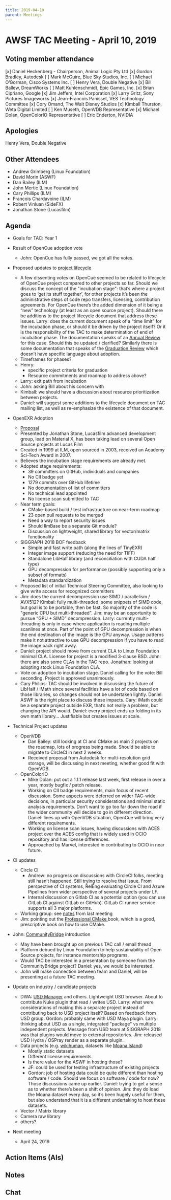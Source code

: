 ```yaml
---
title: 2019-04-10
parent: Meetings
---
```

# AWSF TAC Meeting - April 10, 2019

## Voting member attendance

[x] Daniel Heckenberg - Chairperson, Animal Logic Pty Ltd
[x] Gordon Bradley, Autodesk
[ ] Mark McGuire, Blue Sky Studios, Inc.
[ ] Michael O’Gorman, Cisco Systems Inc.
[ ] Henry Vera, Double Negative
[x] Bill Ballew, DreamWorks
[ ] Matt Kuhlenschmidt, Epic Games, Inc.
[x] Brian Cipriano, Google
[x] Jim Jeffers, Intel Corporation
[x] Larry Gritz, Sony Pictures Imageworks
[x] Jean-Francois Panisset, VES Technology Committee
[x] Cory Omand, The Walt Disney Studios
[x] Kimball Thurston, Weta Digital Limited
[ ] Ken Museth, OpenVDB Representative
[x] Michael Dolan, OpenColorIO Representative
[ ] Eric Enderton, NVIDIA

## **Apologies**

Henry Vera, Double Negative

## **Other Attendees**

* Andrew Grimberg (Linux Foundation)
* David Morin (ASWF)
* Dan Bailey (ILM)
* John Mertic (Linux Foundation)
* Cary Phillips (ILM)
* Francois Chardavoine (ILM)
* Robert Vinluan (SideFX)
* Jonathan Stone (Lucasfilm)

## **Agenda**

* Goals for TAC: Year 1

* Result of OpenCue adoption vote
    * John: OpenCue has fully passed, we got all the votes. 
* Proposed updates to [project lifecycle](https://github.com/academysoftwarefoundation/tac/blob/master/process/lifecycle.md)
    * A few dissenting votes on OpenCue seemed to be related to lifecycle of OpenCue project compared to other projects so far. Should we discuss the concept of the "incubation stage": that’s where a project goes to ‘get its stuff together’, for other projects it’s been the administrative steps of code repo transfers, licensing, contribution agreements. For OpenCue there’s the added dimension of it being a “new” technology (at least as an open source project). Should there be additions to the project lifecycle document that address these issues. Larry: does the current document speak of a “time limit” for the incubation phase, or should it be driven by the project itself? Or it is the responsibility of the TAC to make determination of end of incubation phase. The documentation speaks of an [Annual Review](https://github.com/AcademySoftwareFoundation/tac/blob/master/process/lifecycle.md#annual-review) for this case. Should this be updated / clarified? Similarly there is some documentation that speaks of the [Graduation Review](https://github.com/AcademySoftwareFoundation/tac/blob/master/process/lifecycle.md#graduation-review) which doesn’t have specific language about adoption.
    * Timeframes for phases?
    * Henry:
        * specific project criteria for graduation
        * Resource commitments and roadmap to address above?
    * Larry: exit path from incubation
    * John: asking Bill about his concern with
    * Kimball: we should have a discussion about resource prioritization between projects.
    * Daniel: will suggest some additions to the lifecycle document on TAC mailing list, as well as re-emphasize the existence of that document.

* OpenEXR Adoption
    * [Proposal](https://lists.aswf.io/g/tac/message/483)
    * Presented by Jonathan Stone, Lucasfilm advanced development group, lead on Material X, has been taking lead on several Open Source projects at Lucas Film
    * Created in 1999 at ILM, open sourced in 2003, received an Academy Sci-Tech Award in 2007.
    * Believes the incubation stage requirements are already met.
    * Adopted stage requirements:
        * 39 committers on GitHub, individuals and companies
        * No CII badge yet
        * 1279 commits over GitHub lifetime
        * No documentation of list of committers
        * No technical lead appointed
        * No license scan submitted to TAC
    * Near term goals:
        * CMake-based build / test infrastructure on near-term roadmap
        * 23 open pull requests to be merged
        * Need a way to report security issues
        * Should IlmBase be a separate Git module?
        * Discussion on lightweight, shared library for vector/matrix functionality
    * SIGGRAPH 2018 BOF feedback
        * Simple and fast write path (along the lines of TinyEXR)
        * Integer image support (reducing the need for TIFF)
        * Standalone LibHalf library (and reconciliation with CUDA half type)
        * GPU decompression for performance (possibly supporting only a subset of formats)
        * Metadata standardization
    * Proposed list of initial Technical Steering Committee, also looking to give write access for recognized committers
    * Jim: does the current decompression use SIMD / parallelism / AVX512? Kimbal: fully multi-threaded, some snippets of SIMD code, but goal is to be portable, then be fast. So majority of the code is "generic CPU but multi-threaded". Jim: may be an opportunity to pursue “GPU + SIMD” decompression. Larry: currently multi-threading is only in case where application is reading multiple scanlines at once. Part of the point of GPU decompression is when the end destination of the image is the GPU anyway. Usage patterns make it not attractive to use GPU decompression if you have to read the image back right away.
    * Daniel: project should move from current CLA to Linux Foundation minimal CLA. License for project is a modified 3-clause BSD. John: there are also some CLAs in the TAC repo. Jonathan: looking at adopting stock Linux Foundation CLA.
    * Vote on adoption to incubation stage. Daniel calling for the vote: Bill seconding. Project is approved unanimously.
    * Cary Philips: TAC should be involved in discussing the future of LibHalf / iMath since several facilities have a lot of code based on those libraries, so changes should not be undertaken lightly. Daniel: ASWF is the right place to discuss these impacts. Cary: iMath could be a separate project outside EXR, that’s not really a problem, but changing the API would. Daniel: every project ends up folding in its own math library… Justifiable but creates issues at scale.

* Technical Project updates
    * OpenVDB
        * Dan Bailey: still looking at CI and CMake as main 2 projects on the roadmap, lots of progress being made. Should be able to migrate to CircleCI in next 2 weeks.
        * Received proposal from Autodesk for multi-resolution grid storage, will be discussing in next meeting, whether good fit with OpenVDB.
    * OpenColorIO
        * Mike Dolan: put out a 1.1.1 release last week, first release in over a year, mostly bugfix / patch release.
        * Working on CII badge requirements, main focus of recent discussion. Some aspects were deferred on wider TAC-wide decisions, in particular security considerations and minimal static analysis requirements. Don’t want to go too far down the road if the wider community will decide to go in different direction. Daniel: lines up with OpenVDB situation, OpenCue will bring very different requirements.
        * Working on license scan issues, having discussions with ACES project over the ACES config that is widely used in OCIO repository and has license differences.
        * Approached by Marvel, interested in contributing to OCIO in near future.

* CI updates
    * Circle CI
        * Andrew: no progress on discussions with CircleCI folks, meeting still hasn’t happened. Still trying to resolve that issue. From perspective of CI systems, RelEng evaluating Circle CI and Azure Pipelines from wider perspective of several projects under LF. 
        * Internal discussion on Gitlab CI as a potential option (you can use GitLab CI against GitLab or GitHub). GitLab CI runner service supports all 3 major platforms.
    * Working group: see [notes](https://github.com/AcademySoftwareFoundation/tac/blob/master/meetings/CI-workinggroup/2019-04-03.md) from last meeting
    * Jim: pointing out the [Professional CMake ](https://crascit.com/professional-cmake/)book, which is a good, prescriptive book on how to use CMake.

* John: [CommunityBridge](https://www.linuxfoundation.org/press-release/2019/03/the-linux-foundation-launches-new-communitybridge-platform-to-help-sustain-open-source-communities/) introduction
    * May have been brought up on previous TAC call / email thread
    * Platform debued by Linux Foundation to help sustainability of Open Source projects, for instance mentorship programs.
    * Would TAC be interested in a presentation by someone from the CommunityBridge project? Daniel: yes, we would be interested.
    * John will make connection between team and Daniel, will be presenting at a future TAC meeting.

* Update on industry / candidate projects
    * DWA: [USD Manager](https://github.com/dreamworksanimation/usdmanager) and others. Lightweight USD browser. About to contribute Nuke plugin that read / writes USD. Larry: what were considerations of making this a separate project instead of contributing back to USD project itself? Based on feedback from USD group. Gordon: probably same with USD Maya plugin. Larry: thinking about USD as a single, integrated "package" vs multiple independent projects. Message from USD team at SIGGRAPH 2018 was that plugins would move to external repositories. Jim: released USD Hydra / OSPray render as a separate plugin.
    * Data projects (e.g. [wikihuman](http://gl.ict.usc.edu/Research/DigitalEmily2/), datasets like [Moana Island](https://www.technology.disneyanimation.com/islandscene))
        * Mostly static datasets
        * Different license requirements
        * Is there value for the ASWF in hosting those?
        * JF: could be used for testing infrastructure of existing projects
        * Gordon: job of hosting data could be quite different than hosting software / code. Should we focus on software / code for now? Those discussions came up earlier. Daniel: trying to get a sense as to whether there’s been a shift of opinion. Jim: they do load the Moana dataset every day, so it’s been hugely useful for them, but also understand that it is a different undertaking to host these datasets.
    * Vector / Matrix library
    * Camera raw library
    * others?

* Next meeting
    * April 24, 2019

## **Action Items (AIs)**

## **Notes**

## **Chat**

